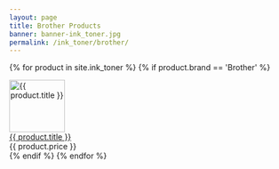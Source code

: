 ```yaml
---
layout: page
title: Brother Products
banner: banner-ink_toner.jpg
permalink: /ink_toner/brother/
---
```


{% for product in site.ink_toner %}
{% if product.brand == 'Brother' %}
<div id="content-area">
  <div class="view view-uc-products view-id-uc_products view-display-id-page_4 view-dom-id-1">
    <div class="view-content">
      <div class="views-row views-row-1 views-row-odd views-row-first">
        <div class="views-field-field-image-cache-fid">
          <div class="field-content">
            <a href="{{ product.id }}"></a>
            <a href="{{ product.id }}" class="imagecache imagecache-product_list imagecache-linked imagecache-product_list_linked">
              <img src="/images/{{ product.image }}" alt="{{ product.title }}" title="{{ product.title }}" width="100" height="94" class="imagecache imagecache-product_list" data-pin-nopin="true">
            </a>
          </div>
        </div>
        <div class="views-field-title">
          <span class="field-content"><a href="{{ product.id }}">{{ product.title }}</a></span>
        </div>
        <div class="views-field-field-blurb-value">
          <span class="field-content">{{ product.price }}</span>
        </div>
      </div>
    </div>
  </div>
</div>
{% endif %}
{% endfor %}
